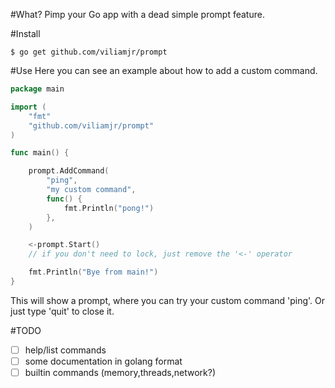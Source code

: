 #What?
Pimp your Go app with a dead simple prompt feature.

#Install
~~~
$ go get github.com/viliamjr/prompt
~~~

#Use
Here you can see an example about how to add a custom command.
~~~ go
package main

import (
    "fmt"
    "github.com/viliamjr/prompt"
)

func main() {

    prompt.AddCommand(
        "ping",
        "my custom command",
        func() {
            fmt.Println("pong!")
        },
    )

    <-prompt.Start()
    // if you don't need to lock, just remove the '<-' operator

    fmt.Println("Bye from main!")
}
~~~

This will show a prompt, where you can try your custom command 'ping'. Or just type 'quit' to close it.

#TODO
- [ ] help/list commands
- [ ] some documentation in golang format
- [ ] builtin commands (memory,threads,network?)
